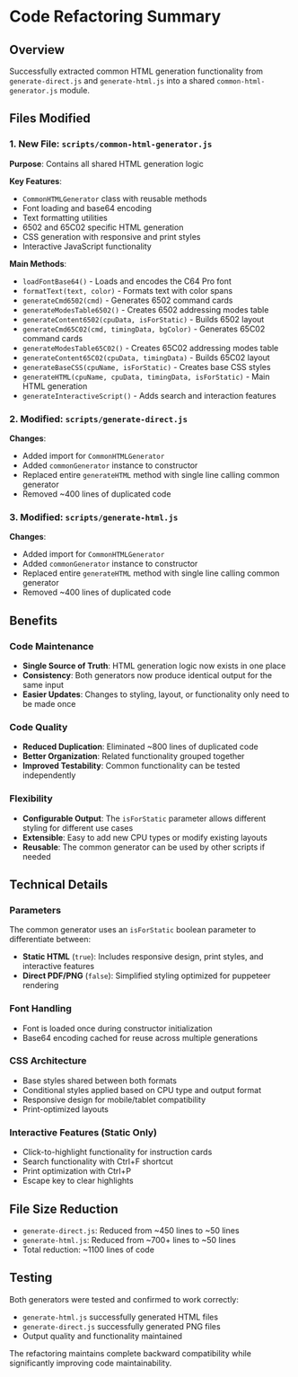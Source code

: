 # Code Refactoring Summary

## Overview
Successfully extracted common HTML generation functionality from `generate-direct.js` and `generate-html.js` into a shared `common-html-generator.js` module.

## Files Modified

### 1. New File: `scripts/common-html-generator.js`
**Purpose**: Contains all shared HTML generation logic

**Key Features**:
- `CommonHTMLGenerator` class with reusable methods
- Font loading and base64 encoding
- Text formatting utilities
- 6502 and 65C02 specific HTML generation
- CSS generation with responsive and print styles
- Interactive JavaScript functionality

**Main Methods**:
- `loadFontBase64()` - Loads and encodes the C64 Pro font
- `formatText(text, color)` - Formats text with color spans
- `generateCmd6502(cmd)` - Generates 6502 command cards
- `generateModesTable6502()` - Creates 6502 addressing modes table
- `generateContent6502(cpuData, isForStatic)` - Builds 6502 layout
- `generateCmd65C02(cmd, timingData, bgColor)` - Generates 65C02 command cards
- `generateModesTable65C02()` - Creates 65C02 addressing modes table
- `generateContent65C02(cpuData, timingData)` - Builds 65C02 layout
- `generateBaseCSS(cpuName, isForStatic)` - Creates base CSS styles
- `generateHTML(cpuName, cpuData, timingData, isForStatic)` - Main HTML generation
- `generateInteractiveScript()` - Adds search and interaction features

### 2. Modified: `scripts/generate-direct.js`
**Changes**:
- Added import for `CommonHTMLGenerator`
- Added `commonGenerator` instance to constructor
- Replaced entire `generateHTML` method with single line calling common generator
- Removed ~400 lines of duplicated code

### 3. Modified: `scripts/generate-html.js`
**Changes**:
- Added import for `CommonHTMLGenerator`
- Added `commonGenerator` instance to constructor
- Replaced entire `generateHTML` method with single line calling common generator
- Removed ~400 lines of duplicated code

## Benefits

### Code Maintenance
- **Single Source of Truth**: HTML generation logic now exists in one place
- **Consistency**: Both generators now produce identical output for the same input
- **Easier Updates**: Changes to styling, layout, or functionality only need to be made once

### Code Quality
- **Reduced Duplication**: Eliminated ~800 lines of duplicated code
- **Better Organization**: Related functionality grouped together
- **Improved Testability**: Common functionality can be tested independently

### Flexibility
- **Configurable Output**: The `isForStatic` parameter allows different styling for different use cases
- **Extensible**: Easy to add new CPU types or modify existing layouts
- **Reusable**: The common generator can be used by other scripts if needed

## Technical Details

### Parameters
The common generator uses an `isForStatic` boolean parameter to differentiate between:
- **Static HTML** (`true`): Includes responsive design, print styles, and interactive features
- **Direct PDF/PNG** (`false`): Simplified styling optimized for puppeteer rendering

### Font Handling
- Font is loaded once during constructor initialization
- Base64 encoding cached for reuse across multiple generations

### CSS Architecture
- Base styles shared between both formats
- Conditional styles applied based on CPU type and output format
- Responsive design for mobile/tablet compatibility
- Print-optimized layouts

### Interactive Features (Static Only)
- Click-to-highlight functionality for instruction cards
- Search functionality with Ctrl+F shortcut
- Print optimization with Ctrl+P
- Escape key to clear highlights

## File Size Reduction
- `generate-direct.js`: Reduced from ~450 lines to ~50 lines
- `generate-html.js`: Reduced from ~700+ lines to ~50 lines
- Total reduction: ~1100 lines of code

## Testing
Both generators were tested and confirmed to work correctly:
- `generate-html.js` successfully generated HTML files
- `generate-direct.js` successfully generated PNG files
- Output quality and functionality maintained

The refactoring maintains complete backward compatibility while significantly improving code maintainability.
